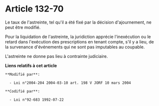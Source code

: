 # Article 132-70

Le taux de l'astreinte, tel qu'il a été fixé par la décision d'ajournement, ne peut être modifié.

Pour la liquidation de l'astreinte, la juridiction apprécie l'inexécution ou le retard dans l'exécution des prescriptions en
tenant compte, s'il y a lieu, de la survenance d'événements qui ne sont pas imputables au coupable.

L'astreinte ne donne pas lieu à contrainte judiciaire.

**Liens relatifs à cet article**

	**Modifié par**:

	  - Loi n°2004-204 2004-03-10 art. 198 V JORF 10 mars 2004

	**Codifié par**:

	  - Loi n°92-683 1992-07-22
